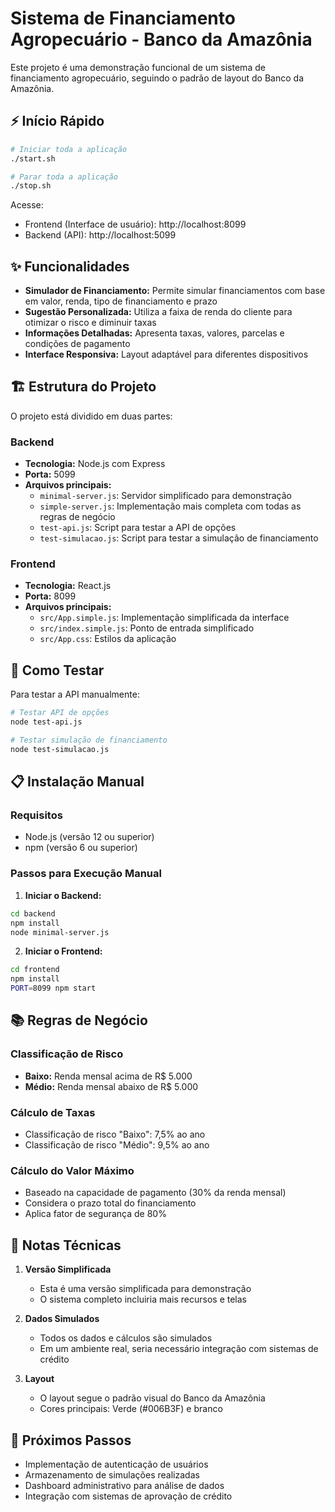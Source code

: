 # Sistema de Financiamento Agropecuário - Banco da Amazônia

Este projeto é uma demonstração funcional de um sistema de financiamento agropecuário, seguindo o padrão de layout do Banco da Amazônia.

## ⚡ Início Rápido

```bash
# Iniciar toda a aplicação
./start.sh

# Parar toda a aplicação
./stop.sh
```

Acesse:
- Frontend (Interface de usuário): http://localhost:8099
- Backend (API): http://localhost:5099

## ✨ Funcionalidades

- **Simulador de Financiamento:** Permite simular financiamentos com base em valor, renda, tipo de financiamento e prazo
- **Sugestão Personalizada:** Utiliza a faixa de renda do cliente para otimizar o risco e diminuir taxas
- **Informações Detalhadas:** Apresenta taxas, valores, parcelas e condições de pagamento
- **Interface Responsiva:** Layout adaptável para diferentes dispositivos

## 🏗️ Estrutura do Projeto

O projeto está dividido em duas partes:

### Backend

- **Tecnologia:** Node.js com Express
- **Porta:** 5099
- **Arquivos principais:**
  - `minimal-server.js`: Servidor simplificado para demonstração
  - `simple-server.js`: Implementação mais completa com todas as regras de negócio
  - `test-api.js`: Script para testar a API de opções
  - `test-simulacao.js`: Script para testar a simulação de financiamento

### Frontend

- **Tecnologia:** React.js
- **Porta:** 8099
- **Arquivos principais:**
  - `src/App.simple.js`: Implementação simplificada da interface
  - `src/index.simple.js`: Ponto de entrada simplificado
  - `src/App.css`: Estilos da aplicação

## 🧪 Como Testar

Para testar a API manualmente:

```bash
# Testar API de opções
node test-api.js

# Testar simulação de financiamento
node test-simulacao.js
```

## 📋 Instalação Manual

### Requisitos

- Node.js (versão 12 ou superior)
- npm (versão 6 ou superior)

### Passos para Execução Manual

1. **Iniciar o Backend:**

```bash
cd backend
npm install
node minimal-server.js
```

2. **Iniciar o Frontend:**

```bash
cd frontend
npm install
PORT=8099 npm start
```

## 📚 Regras de Negócio

### Classificação de Risco

- **Baixo:** Renda mensal acima de R$ 5.000
- **Médio:** Renda mensal abaixo de R$ 5.000

### Cálculo de Taxas

- Classificação de risco "Baixo": 7,5% ao ano
- Classificação de risco "Médio": 9,5% ao ano

### Cálculo do Valor Máximo

- Baseado na capacidade de pagamento (30% da renda mensal)
- Considera o prazo total do financiamento
- Aplica fator de segurança de 80%

## 📝 Notas Técnicas

1. **Versão Simplificada**
   - Esta é uma versão simplificada para demonstração
   - O sistema completo incluiria mais recursos e telas

2. **Dados Simulados**
   - Todos os dados e cálculos são simulados
   - Em um ambiente real, seria necessário integração com sistemas de crédito

3. **Layout**
   - O layout segue o padrão visual do Banco da Amazônia
   - Cores principais: Verde (#006B3F) e branco

## 📅 Próximos Passos

- Implementação de autenticação de usuários
- Armazenamento de simulações realizadas
- Dashboard administrativo para análise de dados
- Integração com sistemas de aprovação de crédito